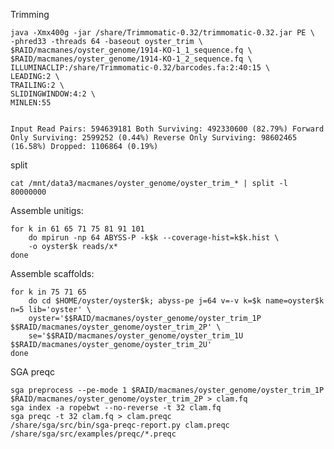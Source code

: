 Trimming

	
	java -Xmx400g -jar /share/Trimmomatic-0.32/trimmomatic-0.32.jar PE \
	-phred33 -threads 64 -baseout oyster_trim \
	$RAID/macmanes/oyster_genome/1914-KO-1_1_sequence.fq \
	$RAID/macmanes/oyster_genome/1914-KO-1_2_sequence.fq \
	ILLUMINACLIP:/share/Trimmomatic-0.32/barcodes.fa:2:40:15 \
	LEADING:2 \
	TRAILING:2 \
	SLIDINGWINDOW:4:2 \
	MINLEN:55  
	

	Input Read Pairs: 594639181 Both Surviving: 492330600 (82.79%) Forward Only Surviving: 2599252 (0.44%) Reverse Only Surviving: 98602465 (16.58%) Dropped: 1106864 (0.19%)

split

	cat /mnt/data3/macmanes/oyster_genome/oyster_trim_* | split -l 80000000
	
Assemble unitigs:

	for k in 61 65 71 75 81 91 101
		do mpirun -np 64 ABYSS-P -k$k --coverage-hist=k$k.hist \
		-o oyster$k reads/x*
	done 
	
Assemble scaffolds:

	for k in 75 71 65
		do cd $HOME/oyster/oyster$k; abyss-pe j=64 v=-v k=$k name=oyster$k n=5 lib='oyster' \
		oyster='$$RAID/macmanes/oyster_genome/oyster_trim_1P $$RAID/macmanes/oyster_genome/oyster_trim_2P' \
		se='$$RAID/macmanes/oyster_genome/oyster_trim_1U $$RAID/macmanes/oyster_genome/oyster_trim_2U'
	done 


SGA preqc

	sga preprocess --pe-mode 1 $RAID/macmanes/oyster_genome/oyster_trim_1P $RAID/macmanes/oyster_genome/oyster_trim_2P > clam.fq
	sga index -a ropebwt --no-reverse -t 32 clam.fq
	sga preqc -t 32 clam.fq > clam.preqc
	/share/sga/src/bin/sga-preqc-report.py clam.preqc /share/sga/src/examples/preqc/*.preqc